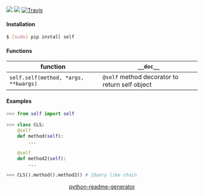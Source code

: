<!--
https://pypi.org/project/readme-generator/
https://pypi.org/project/python-readme-generator/
-->

[![](https://img.shields.io/pypi/pyversions/self.svg?longCache=True)](https://pypi.org/project/self/)
[![](https://img.shields.io/pypi/v/self.svg?maxAge=3600)](https://pypi.org/project/self/)
[![Travis](https://api.travis-ci.org/looking-for-a-job/self.py.svg?branch=master)](https://travis-ci.org/looking-for-a-job/self.py/)

#### Installation
```bash
$ [sudo] pip install self
```

#### Functions
function|`__doc__`
-|-
`self.self(method, *args, **kwargs)` |`@self` method decorator to return self object

#### Examples
```python
>>> from self import self

>>> class CLS:
	@self
	def method(self):
		...

	@self
	def method2(self):
		...

>>> CLS().method().method2() # jQuery like chain
```

<p align="center">
    <a href="https://pypi.org/project/python-readme-generator/">python-readme-generator</a>
</p>